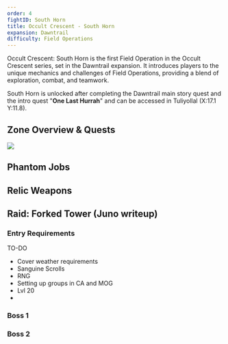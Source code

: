 ```yaml
---
order: 4
fightID: South Horn
title: Occult Crescent - South Horn
expansion: Dawntrail
difficulty: Field Operations
---
```


Occult Crescent: South Horn is the first Field Operation in the Occult Crescent series, set in the Dawntrail expansion. It introduces players to the unique mechanics and challenges of Field Operations, providing a blend of exploration, combat, and teamwork.

South Horn is unlocked after completing the Dawntrail main story quest and the intro quest "**One Last Hurrah**" and can be accessed in Tuliyollal (X:17.1 Y:11.8).

## Zone Overview & Quests

![](/images/southhorn-map1.webp)

## Phantom Jobs

## Relic Weapons

## Raid: Forked Tower (Juno writeup)

### Entry Requirements

TO-DO
- Cover weather requirements
- Sanguine Scrolls
- RNG
- Setting up groups in CA and MOG
- Lvl 20
- 

### Boss 1

### Boss 2

